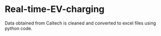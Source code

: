 # Real-time-EV-charging
Data obtained from Caltech is cleaned and converted to excel files using python code. 
